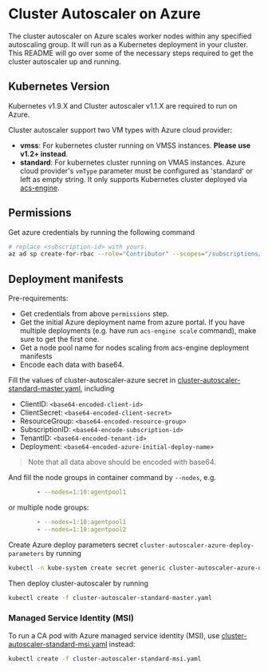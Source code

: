# Cluster Autoscaler on Azure

The cluster autoscaler on Azure scales worker nodes within any specified autoscaling group. It will run as a Kubernetes deployment in your cluster. This README will go over some of the necessary steps required to get the cluster autoscaler up and running.

## Kubernetes Version

Kubernetes v1.9.X and Cluster autoscaler v1.1.X are required to run on Azure.

Cluster autoscaler support two VM types with Azure cloud provider:

- **vmss**: For kubernetes cluster running on VMSS instances. **Please use v1.2+ instead**.
- **standard**: For kubernetes cluster running on VMAS instances. Azure cloud provider's `vmType` parameter must be configured as 'standard' or left as empty string. It only supports Kubernetes cluster deployed via [acs-engine](https://github.com/Azure/acs-engine).

## Permissions

Get azure credentials by running the following command

```sh
# replace <subscription-id> with yours.
az ad sp create-for-rbac --role="Contributor" --scopes="/subscriptions/<subscription-id>" --output json
```

## Deployment manifests

Pre-requirements:

- Get credentials from above `permissions` step.
- Get the initial Azure deployment name from azure portal. If you have multiple deployments (e.g. have run `acs-engine scale` command), make sure to get the first one.
- Get a node pool name for nodes scaling from acs-engine deployment manifests
- Encode each data with base64.

Fill the values of cluster-autoscaler-azure secret in [cluster-autoscaler-standard-master.yaml](cluster-autoscaler-standard-master.yaml), including

- ClientID: `<base64-encoded-client-id>`
- ClientSecret: `<base64-encoded-client-secret>`
- ResourceGroup: `<base64-encoded-resource-group>`
- SubscriptionID: `<base64-encode-subscription-id>`
- TenantID: `<base64-encoded-tenant-id>`
- Deployment: `<base64-encoded-azure-initial-deploy-name>`

> Note that all data above should be encoded with base64.

And fill the node groups in container command by `--nodes`, e.g.

```yaml
        - --nodes=1:10:agentpool1
```

or multiple node groups:

```yaml
        - --nodes=1:10:agentpool1
        - --nodes=1:10:agentpool2
```

Create Azure deploy parameters secret `cluster-autoscaler-azure-deploy-parameters` by running

```sh
kubectl -n kube-system create secret generic cluster-autoscaler-azure-deploy-parameters --from-file=deploy-parameters=./_output/<your-output-path>/azuredeploy.parameters.json
```

Then deploy cluster-autoscaler by running

```sh
kubectl create -f cluster-autoscaler-standard-master.yaml
```

### Managed Service Identity (MSI)

To run a CA pod with Azure managed service identity (MSI), use [cluster-autoscaler-standard-msi.yaml](cluster-autoscaler-standard-msi.yaml) instead:

```sh
kubectl create -f cluster-autoscaler-standard-msi.yaml
```